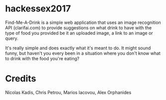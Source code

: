 # hackessex2017
Find-Me-A-Drink is a simple web application that uses an image recognition API (clarifai.com) to provide suggestions
on what drink to have with the type of food you provided be it an uploaded image, a link to an image or query.

It's really simple and does exactly what it's meant to do. It might sound funny, but haven't you every been in a situation where you don't
know what to drink with the food you're eating?

# Credits
Nicolas Kadis,
Chris Petrou,
Marios Iacovou,
Alex Orphanides
